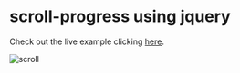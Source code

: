 # scroll-progress using jquery

Check out the live example clicking [here](https://harshmakadia.github.io/scroll-progress/).

![scroll](https://user-images.githubusercontent.com/13532530/43121419-57d2446e-8f3b-11e8-8907-53ab270b964b.PNG)
